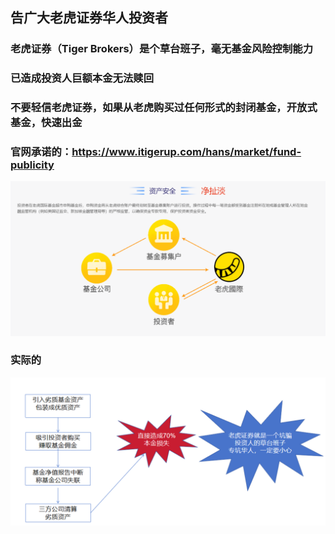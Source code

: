 ## 告广大老虎证券华人投资者
### 老虎证券（Tiger Brokers）是个草台班子，毫无基金风险控制能力
### 已造成投资人巨额本金无法赎回
### 不要轻信老虎证券，如果从老虎购买过任何形式的封闭基金，开放式基金，快速出金
### 官网承诺的：https://www.itigerup.com/hans/market/fund-publicity
![](tigersay.png)
### 实际的
![](cheat.png)



